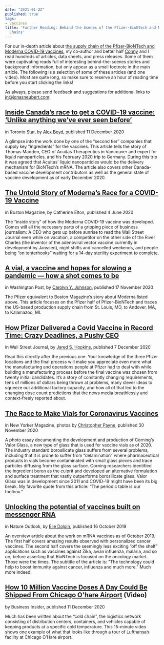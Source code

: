 ```yaml
---
date: "2021-01-22"
published: true
tags:
- vaccines
title: 'Further Reading: Behind the Scenes of the Pfizer-BioNTech and Moderna Supply
  Chains'
---
```



For our in-depth article about [the supply chain of the Pfizer-BioNTech and Moderna COVID-19 vaccines](https://blog.jonasneubert.com/2021/01/10/exploring-the-supply-chain-of-the-pfizer-biontech-and-moderna-covid-19-vaccines/), my co-author and better half [Conny](https://www.linkedin.com/in/cornelia-scheitz/) and I read hundreds of articles, data sheets, and press releases. Some of them were captivating reads full of interesting behind-the-scenes stories and background information, but only appear as  a small footnote in the main article. The following is a selection of some of these articles (and one video). Most are quite long, so make sure to reserve an hour of reading time before you start clicking the links!

As always, please send feedback and suggestions for additional links to [jn@jonasneubert.com](mailto:jn@jonasneubert.com).


## [Inside Canada’s race to get a COVID-19 vaccine: ‘Unlike anything we’ve ever seen before’](https://www.thestar.com/news/canada/2020/12/12/inside-canadas-race-to-get-a-covid-19-vaccine-unlike-anything-weve-ever-seen-before.html)

in Toronto Star, by [Alex Boyd](https://twitter.com/alex_n_boyd), published 11 December 2020

A glimpse into the work done by one of the “second tier” companies that supply key “ingredients” for the vaccines. This article tells the story of Thomas Madden, CEO of Acuitas Therapeutics in Vancouver and expert for liquid nanoparticles, and his February 2020 trip to Germany. During this trip it was agreed that Acuitas’ liquid nanoparticles would be the delivery mechanism for BioNTech’s mRNA. The article also covers other Canada-based vaccine development contributors as well as the general state of vaccine development as of early December 2020.


## [The Untold Story of Moderna’s Race for a COVID-19 Vaccine](https://www.bostonmagazine.com/health/2020/06/04/moderna-coronavirus-vaccine/)

in Boston Magazine, by Catherine Elton, published 4 June 2020

The “inside story” of how the Moderna COVID-19 vaccine was developed. Comes will all the necessary parts of a gripping piece of business journalism: A CEO who gets up before sunrise to read the Wall Street Journal even while on vacation, a competitor on the other side of the River Charles (the inventor of the adenoviral vector vaccine currently in development by Janssen), night shifts and cancelled weekends, and people being “on tenterhooks” waiting for a 14-day sterility experiment to complete.


## [A vial, a vaccine and hopes for slowing a pandemic — how a shot comes to be](https://www.washingtonpost.com/health/2020/11/17/coronavirus-vaccine-manufacturing/)

in Washington Post, by [Carolyn Y. Johnson](https://twitter.com/@carolynyjohnson), published 17 November 2020

The Pfizer equivalent to Boston Magazine’s story about Moderna listed above. This article focuses on the Pfizer half of Pfizer-BioNTech and traces the US-based production supply chain from St. Louis, MO, to Andover, MA, to Kalamazoo, MI.


## [How Pfizer Delivered a Covid Vaccine in Record Time: Crazy Deadlines, a Pushy CEO](https://www.wsj.com/articles/how-pfizer-delivered-a-covid-vaccine-in-record-time-crazy-deadlines-a-pushy-ceo-11607740483)

in Wall Street Journal, by [Jared S. Hopkins](https://twitter.com/jaredshopkins), published 7 December 2020

Read this directly after the previous one. Your knowledge of the three Pfizer locations and the final process will make you appreciate even more what the manufacturing and operations people at Pfizer had to deal with while building a manufacturing process before the final vaccine was chosen from twenty initial candidates. It’s a story of constantly changing requirements, tens of millions of dollars being thrown at problems, many clever ideas to squeeze out additional factory capacity, and how all of that led to the changing dose count predictions that the news media breathlessly and context-freely reported about.


## [The Race to Make Vials for Coronavirus Vaccines](https://www.newyorker.com/magazine/2020/12/07/the-race-to-make-vials-for-coronavirus-vaccines)

in New Yorker Magazine, photos by [Christopher Payne](https://www.chrispaynephoto.com), published 30 November 2020

A photo essay documenting the development and production of Corning’s Valor Glass, a new type of glass that is used for vaccine vials as of 2020. The industry standard borosilicate glass suffers from several problems, including that it is prone to suffer from “delamination” where pharmaceutical products in vials become contaminated with small glass pieces and trace particles diffusing from the glass surface. Corning researchers identified the ingredient boron as the culprit and developed an alternative formulation and surface treatment that vastly outperforms borosilicate glass. Valor Glass was in development since 2011 and COVID-19 might have been its big break. My favorite quote from this article: “The periodic table is our toolbox.”


## [Unlocking the potential of vaccines built on messenger RNA](https://www.nature.com/articles/d41586-019-03072-8)

in Nature Outlook, by [Elie Dolgin](https://twitter.com/ElieDolgin), published 16 October 2019

An overview article about the work on mRNA vaccines as of October 2019. The first half covers amazing results observed with personalized cancer vaccines. The second half covers the seemingly less exciting “off the shelf” applications such as vaccines against Zika, avian influenza, malaria, and so on, before asserting that BioNTech is focused on the oncology market. Those were the times. The subtitle of the article is: "The technology could help to boost immunity against cancer, influenza and much more." Much more indeed.


## [How 10 Million Vaccine Doses A Day Could Be Shipped From Chicago O'hare Airport](https://www.youtube.com/watch?v=xGkwu3TxuoE) (Video)

by Business Insider, published 11 December 2020

Much has been written about the “cold chain”, the logistics network consisting of distribution centers, containers, and vehicles capable of keeping products at a specific cold temperature. This 15-minute video shows one example of what that looks like through a tour of Lufthansa’s facility at Chicago O’Hare airport.
